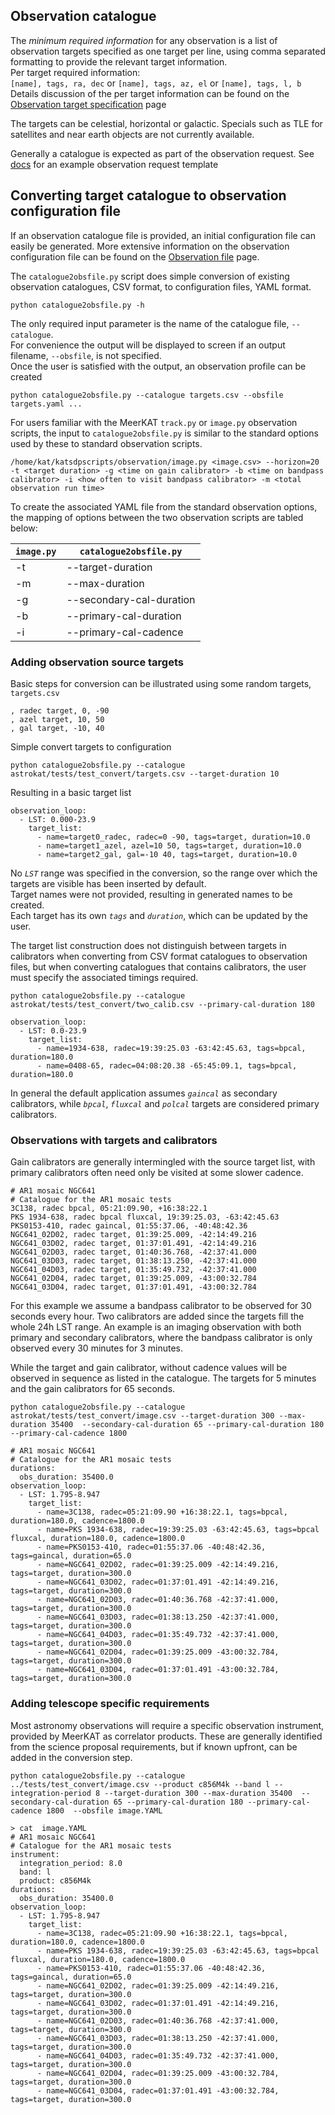 ## Observation catalogue
The _minimum required information_ for any observation is a list of observation targets specified as one target per line, using comma separated formatting to provide the relevant target information.   
Per target required information:   
`[name], tags, ra, dec` or `[name], tags, az, el` or `[name], tags, l, b`   
Details discussion of the per target information can be found on the [Observation target specification](https://github.com/ska-sa/astrokat/wiki/Observation-target-specification) page

The targets can be celestial, horizontal or galactic. Specials such as TLE for satellites and near earth objects are not currently available.

Generally a catalogue is expected as part of the observation request. See [docs](https://github.com/ska-sa/astrokat/tree/master/docs) for an example observation request template


## Converting target catalogue to observation configuration file
If an observation catalogue file is provided, an initial configuration file can easily be generated.
More extensive information on the observation configuration file can be found on the [Observation file](https://github.com/ska-sa/astrokat/wiki/Observation-file) page.

The `catalogue2obsfile.py` script does simple conversion of existing observation catalogues, CSV format, to configuration files, YAML format.
```
python catalogue2obsfile.py -h
```
The only required input parameter is the name of the catalogue file, `--catalogue`.   
For convenience the output will be displayed to screen if an output filename, `--obsfile`, is not specified.  
Once the user is satisfied with the output, an observation profile can be created   
```
python catalogue2obsfile.py --catalogue targets.csv --obsfile targets.yaml ...
```

For users familiar with the MeerKAT `track.py` or `image.py` observation scripts, the input to `catalogue2obsfile.py` is similar to the standard options used by these to standard observation scripts.
```
/home/kat/katsdpscripts/observation/image.py <image.csv> --horizon=20 -t <target duration> -g <time on gain calibrator> -b <time on bandpass calibrator> -i <how often to visit bandpass calibrator> -m <total observation run time>
```

To create the associated YAML file from the standard observation options, the mapping of options between the two observation scripts are tabled below:

| `image.py` | `catalogue2obsfile.py` |
| --- | --- |
| -t | --target-duration |
| -m | --max-duration |
| -g | --secondary-cal-duration |
| -b | --primary-cal-duration |
| -i | --primary-cal-cadence |


### Adding observation source targets
Basic steps for conversion can be illustrated using some random targets, `targets.csv`
```
, radec target, 0, -90
, azel target, 10, 50
, gal target, -10, 40
```

Simple convert targets to configuration
```
python catalogue2obsfile.py --catalogue astrokat/tests/test_convert/targets.csv --target-duration 10
```
Resulting in a basic target list
```
observation_loop:
  - LST: 0.000-23.9
    target_list:
      - name=target0_radec, radec=0 -90, tags=target, duration=10.0
      - name=target1_azel, azel=10 50, tags=target, duration=10.0
      - name=target2_gal, gal=-10 40, tags=target, duration=10.0
```
No _`LST`_ range was specified in the conversion, so the range over which the targets are visible has been inserted by default.   
Target names were not provided, resulting in generated names to be created.   
Each target has its own _`tags`_ and _`duration`_, which can be updated by the user.

The target list construction does not distinguish between targets in calibrators when converting from CSV format catalogues to observation files, but when converting catalogues that contains calibrators, the user must specify the associated timings required.
```
python catalogue2obsfile.py --catalogue astrokat/tests/test_convert/two_calib.csv --primary-cal-duration 180

observation_loop:
  - LST: 0.0-23.9
    target_list:
      - name=1934-638, radec=19:39:25.03 -63:42:45.63, tags=bpcal, duration=180.0
      - name=0408-65, radec=04:08:20.38 -65:45:09.1, tags=bpcal, duration=180.0
```
In general the default application assumes _`gaincal`_ as secondary calibrators, while _`bpcal`_, _`fluxcal`_ and _`polcal`_ targets are considered primary calibrators.


### Observations with targets and calibrators
Gain calibrators are generally intermingled with the source target list, with primary calibrators often need only be visited at some slower cadence.
```
# AR1 mosaic NGC641
# Catalogue for the AR1 mosaic tests
3C138, radec bpcal, 05:21:09.90, +16:38:22.1
PKS 1934-638, radec bpcal fluxcal, 19:39:25.03, -63:42:45.63
PKS0153-410, radec gaincal, 01:55:37.06, -40:48:42.36
NGC641_02D02, radec target, 01:39:25.009, -42:14:49.216
NGC641_03D02, radec target, 01:37:01.491, -42:14:49.216
NGC641_02D03, radec target, 01:40:36.768, -42:37:41.000
NGC641_03D03, radec target, 01:38:13.250, -42:37:41.000
NGC641_04D03, radec target, 01:35:49.732, -42:37:41.000
NGC641_02D04, radec target, 01:39:25.009, -43:00:32.784
NGC641_03D04, radec target, 01:37:01.491, -43:00:32.784
```

For this example we assume a bandpass calibrator to be observed for 30 seconds every hour. Two calibrators are added since the targets fill the whole 24h LST range.
An example is an imaging observation with both primary and secondary calibrators, where the bandpass calibrator is only observed every 30 minutes for 3 minutes.

While the target and gain calibrator, without cadence values will be observed in sequence as listed in the catalogue. The targets for 5 minutes and the gain calibrators for 65 seconds.
```
python catalogue2obsfile.py --catalogue astrokat/tests/test_convert/image.csv --target-duration 300 --max-duration 35400  --secondary-cal-duration 65 --primary-cal-duration 180 --primary-cal-cadence 1800

# AR1 mosaic NGC641
# Catalogue for the AR1 mosaic tests
durations:
  obs_duration: 35400.0
observation_loop:
  - LST: 1.795-8.947
    target_list:
      - name=3C138, radec=05:21:09.90 +16:38:22.1, tags=bpcal, duration=180.0, cadence=1800.0
      - name=PKS 1934-638, radec=19:39:25.03 -63:42:45.63, tags=bpcal fluxcal, duration=180.0, cadence=1800.0
      - name=PKS0153-410, radec=01:55:37.06 -40:48:42.36, tags=gaincal, duration=65.0
      - name=NGC641_02D02, radec=01:39:25.009 -42:14:49.216, tags=target, duration=300.0
      - name=NGC641_03D02, radec=01:37:01.491 -42:14:49.216, tags=target, duration=300.0
      - name=NGC641_02D03, radec=01:40:36.768 -42:37:41.000, tags=target, duration=300.0
      - name=NGC641_03D03, radec=01:38:13.250 -42:37:41.000, tags=target, duration=300.0
      - name=NGC641_04D03, radec=01:35:49.732 -42:37:41.000, tags=target, duration=300.0
      - name=NGC641_02D04, radec=01:39:25.009 -43:00:32.784, tags=target, duration=300.0
      - name=NGC641_03D04, radec=01:37:01.491 -43:00:32.784, tags=target, duration=300.0
```


### Adding telescope specific requirements
Most astronomy observations will require a specific observation instrument, provided by MeerKAT as correlator products. These are generally identified from the science proposal requirements, but if known upfront, can be added in the conversion step.
```
python catalogue2obsfile.py --catalogue ../tests/test_convert/image.csv --product c856M4k --band l --integration-period 8 --target-duration 300 --max-duration 35400  --secondary-cal-duration 65 --primary-cal-duration 180 --primary-cal-cadence 1800  --obsfile image.YAML

> cat  image.YAML
# AR1 mosaic NGC641
# Catalogue for the AR1 mosaic tests
instrument:
  integration_period: 8.0
  band: l
  product: c856M4k
durations:
  obs_duration: 35400.0
observation_loop:
  - LST: 1.795-8.947
    target_list:
      - name=3C138, radec=05:21:09.90 +16:38:22.1, tags=bpcal, duration=180.0, cadence=1800.0
      - name=PKS 1934-638, radec=19:39:25.03 -63:42:45.63, tags=bpcal fluxcal, duration=180.0, cadence=1800.0
      - name=PKS0153-410, radec=01:55:37.06 -40:48:42.36, tags=gaincal, duration=65.0
      - name=NGC641_02D02, radec=01:39:25.009 -42:14:49.216, tags=target, duration=300.0
      - name=NGC641_03D02, radec=01:37:01.491 -42:14:49.216, tags=target, duration=300.0
      - name=NGC641_02D03, radec=01:40:36.768 -42:37:41.000, tags=target, duration=300.0
      - name=NGC641_03D03, radec=01:38:13.250 -42:37:41.000, tags=target, duration=300.0
      - name=NGC641_04D03, radec=01:35:49.732 -42:37:41.000, tags=target, duration=300.0
      - name=NGC641_02D04, radec=01:39:25.009 -43:00:32.784, tags=target, duration=300.0
      - name=NGC641_03D04, radec=01:37:01.491 -43:00:32.784, tags=target, duration=300.0
```